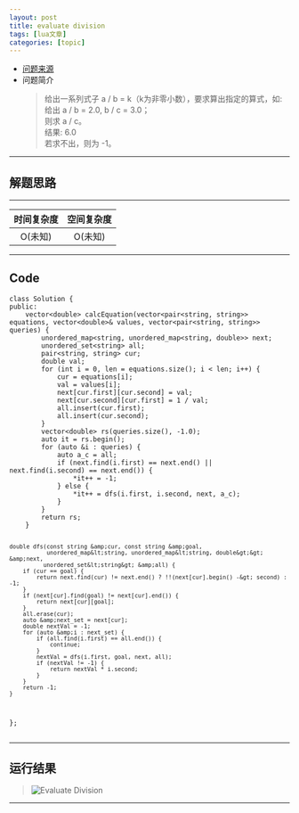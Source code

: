 ```yaml
---
layout: post
title: evaluate division 
tags: [lua文章]
categories: [topic]
---
```

<ul>
<li><a href="https://leetcode.com/problems/evaluate-division/description/" title="Evaluate Division" target="_blank" rel="external noopener noreferrer">问题来源</a></li>
<li>问题简介<blockquote>
<p>给出一系列式子 a / b = k（k为非零小数），要求算出指定的算式，如:<br/>给出 a / b = 2.0, b / c = 3.0；<br/>则求 a / c。<br/>结果: 6.0<br/>若求不出，则为 -1。</p>
</blockquote>
</li>
</ul>
<hr/>

<h2 id="解题思路"><a href="#解题思路" class="headerlink" title="解题思路"></a>解题思路</h2>

<hr/>
<table>
<thead>
<tr>
<th style="text-align:center">时间复杂度</th>
<th style="text-align:center">空间复杂度</th>
</tr>
</thead>
<tbody>
<tr>
<td style="text-align:center">O(未知)</td>
<td style="text-align:center">O(未知)</td>
</tr>
</tbody>
</table>
<hr/>
<h2 id="Code"><a href="#Code" class="headerlink" title="Code"></a>Code</h2><pre><code>class Solution {
public:
    vector&lt;double&gt; calcEquation(vector&lt;pair&lt;string, string&gt;&gt; equations, vector&lt;double&gt;&amp; values, vector&lt;pair&lt;string, string&gt;&gt; queries) {
        unordered_map&lt;string, unordered_map&lt;string, double&gt;&gt; next;
        unordered_set&lt;string&gt; all;
        pair&lt;string, string&gt; cur;
        double val;
        for (int i = 0, len = equations.size(); i &lt; len; i++) {
            cur = equations[i];
            val = values[i];
            next[cur.first][cur.second] = val;
            next[cur.second][cur.first] = 1 / val;
            all.insert(cur.first);
            all.insert(cur.second);
        }
        vector&lt;double&gt; rs(queries.size(), -1.0);
        auto it = rs.begin();
        for (auto &amp;i : queries) {
            auto a_c = all;
            if (next.find(i.first) == next.end() || next.find(i.second) == next.end()) {
                *it++ = -1;
            } else {
                *it++ = dfs(i.first, i.second, next, a_c);
            }
        }
        return rs;
    }

    double dfs(const string &amp;cur, const string &amp;goal,
               unordered_map&lt;string, unordered_map&lt;string, double&gt;&gt; &amp;next,
              unordered_set&lt;string&gt; &amp;all) {
        if (cur == goal) {
            return next.find(cur) != next.end() ? !!(next[cur].begin() -&gt; second) : -1;
        }
        if (next[cur].find(goal) != next[cur].end()) {
            return next[cur][goal];
        }
        all.erase(cur);
        auto &amp;next_set = next[cur];
        double nextVal = -1;
        for (auto &amp;i : next_set) {
            if (all.find(i.first) == all.end()) {
                continue;
            }
            nextVal = dfs(i.first, goal, next, all);
            if (nextVal != -1) {
                return nextVal * i.second;
            }
        }
        return -1;
    }
};
</code></pre><hr/>
<h2 id="运行结果"><a href="#运行结果" class="headerlink" title="运行结果"></a>运行结果</h2><blockquote>
<p><img src="https://guoyl6.github.io//img/Evaluate-Division.png" alt="Evaluate Division" title="result"/></p>
</blockquote>
<hr/>